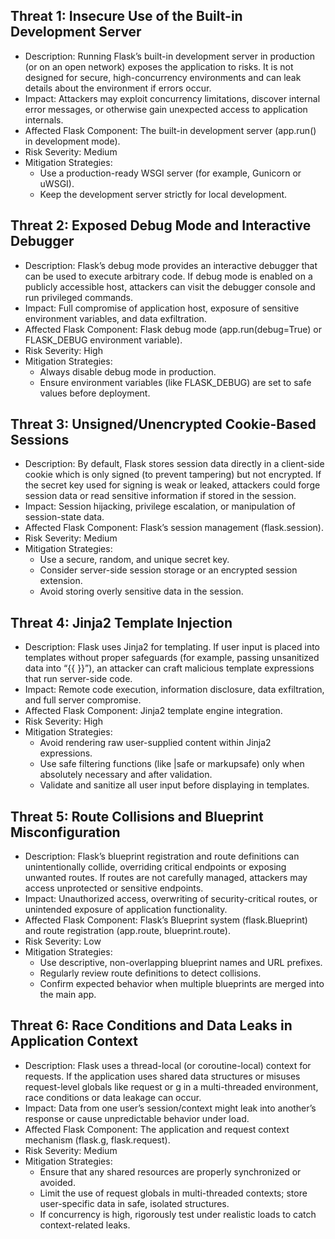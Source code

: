 ## Threat 1: Insecure Use of the Built-in Development Server
- Description: Running Flask’s built-in development server in production (or on an open network) exposes the application to risks. It is not designed for secure, high-concurrency environments and can leak details about the environment if errors occur.
- Impact: Attackers may exploit concurrency limitations, discover internal error messages, or otherwise gain unexpected access to application internals.
- Affected Flask Component: The built-in development server (app.run() in development mode).
- Risk Severity: Medium
- Mitigation Strategies:
  - Use a production-ready WSGI server (for example, Gunicorn or uWSGI).
  - Keep the development server strictly for local development.

## Threat 2: Exposed Debug Mode and Interactive Debugger
- Description: Flask’s debug mode provides an interactive debugger that can be used to execute arbitrary code. If debug mode is enabled on a publicly accessible host, attackers can visit the debugger console and run privileged commands.
- Impact: Full compromise of application host, exposure of sensitive environment variables, and data exfiltration.
- Affected Flask Component: Flask debug mode (app.run(debug=True) or FLASK_DEBUG environment variable).
- Risk Severity: High
- Mitigation Strategies:
  - Always disable debug mode in production.
  - Ensure environment variables (like FLASK_DEBUG) are set to safe values before deployment.

## Threat 3: Unsigned/Unencrypted Cookie-Based Sessions
- Description: By default, Flask stores session data directly in a client-side cookie which is only signed (to prevent tampering) but not encrypted. If the secret key used for signing is weak or leaked, attackers could forge session data or read sensitive information if stored in the session.
- Impact: Session hijacking, privilege escalation, or manipulation of session-state data.
- Affected Flask Component: Flask’s session management (flask.session).
- Risk Severity: Medium
- Mitigation Strategies:
  - Use a secure, random, and unique secret key.
  - Consider server-side session storage or an encrypted session extension.
  - Avoid storing overly sensitive data in the session.

## Threat 4: Jinja2 Template Injection
- Description: Flask uses Jinja2 for templating. If user input is placed into templates without proper safeguards (for example, passing unsanitized data into “{{ }}”), an attacker can craft malicious template expressions that run server-side code.
- Impact: Remote code execution, information disclosure, data exfiltration, and full server compromise.
- Affected Flask Component: Jinja2 template engine integration.
- Risk Severity: High
- Mitigation Strategies:
  - Avoid rendering raw user-supplied content within Jinja2 expressions.
  - Use safe filtering functions (like |safe or markupsafe) only when absolutely necessary and after validation.
  - Validate and sanitize all user input before displaying in templates.

## Threat 5: Route Collisions and Blueprint Misconfiguration
- Description: Flask’s blueprint registration and route definitions can unintentionally collide, overriding critical endpoints or exposing unwanted routes. If routes are not carefully managed, attackers may access unprotected or sensitive endpoints.
- Impact: Unauthorized access, overwriting of security-critical routes, or unintended exposure of application functionality.
- Affected Flask Component: Flask’s Blueprint system (flask.Blueprint) and route registration (app.route, blueprint.route).
- Risk Severity: Low
- Mitigation Strategies:
  - Use descriptive, non-overlapping blueprint names and URL prefixes.
  - Regularly review route definitions to detect collisions.
  - Confirm expected behavior when multiple blueprints are merged into the main app.

## Threat 6: Race Conditions and Data Leaks in Application Context
- Description: Flask uses a thread-local (or coroutine-local) context for requests. If the application uses shared data structures or misuses request-level globals like request or g in a multi-threaded environment, race conditions or data leakage can occur.
- Impact: Data from one user’s session/context might leak into another’s response or cause unpredictable behavior under load.
- Affected Flask Component: The application and request context mechanism (flask.g, flask.request).
- Risk Severity: Medium
- Mitigation Strategies:
  - Ensure that any shared resources are properly synchronized or avoided.
  - Limit the use of request globals in multi-threaded contexts; store user-specific data in safe, isolated structures.
  - If concurrency is high, rigorously test under realistic loads to catch context-related leaks.

